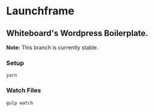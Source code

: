 # Launchframe
## Whiteboard's Wordpress Boilerplate.

**Note:** This branch is currently stable.

### Setup
```
yarn
```

### Watch Files
```
gulp watch
```
